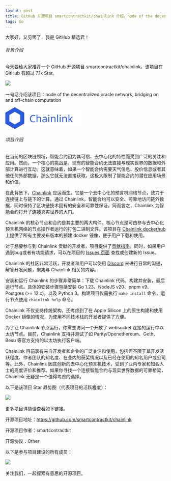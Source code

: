 ```yaml
---
layout: post
title: GitHub 开源项目 smartcontractkit/chainlink 介绍，node of the decentralized oracle network, bridging on and off-chain computation
tags: Go
---
```


大家好，又见面了，我是 GitHub 精选君！

###### 背景介绍

今天要给大家推荐一个 GitHub 开源项目 smartcontractkit/chainlink，该项目在 GitHub 有超过 7.1k Star。

![](https://stats.deeptrain.net/repo/smartcontractkit/chainlink/?theme=light)

一句话介绍该项目：node of the decentralized oracle network, bridging on and off-chain computation




![](https://raw.githubusercontent.com/smartcontractkit/chainlink/develop/docs/logo-chainlink-blue.svg)


###### 项目介绍

在当前的区块链领域，智能合约因为其可信、去中心化的特性而受到广泛的关注和应用。然而，一个核心的挑战是，现有的智能合约无法直接与现实世界的数据和外部计算进行互动。这就意味着，如果一个智能合约需要天气信息、股价信息或者其他任何外部数据，那么它就无法直接获取，这极大限制了智能合约的潜在应用场景和价值。

在此背景下，[Chainlink](https://github.com/smartcontractkit/chainlink) 应运而生。它是一个去中心化的预言机网络节点，致力于连接链上与链下的计算。通过 Chainlink，智能合约可以安全、可靠地访问链外数据，同时保持了区块链技术固有的安全和可靠性保证。简而言之，Chainlink 为智能合约打开了连接真实世界的大门。

Chainlink 的核心节点和合约是其主要的两大构件。核心节点是可由参与去中心化预言机网络的节点操作者运行的打包二进制文件。该项目在 [Chainlink dockerhub](https://hub.docker.com/r/smartcontract/chainlink/tags) 上提供了所有主要发布版本的预建 docker 镜像，便于用户下载和使用。

对于想要参与到 Chainlink 贡献的开发者，项目提供了[贡献指南](https://github.com/smartcontractkit/chainlink/docs/CONTRIBUTING.md)。同时，如果用户遇到bug或者有功能请求，可以在项目的 [Issues 页面](https://github.com/smartcontractkit/chainlink/issues) 查找或创建新的 Issue。

Chainlink 的社区非常活跃，开发者和用户可以使用 [Discord](https://discordapp.com/invite/aSK4zew) 来进行日常的沟通，解答开发问题，聚集与 Chainlink 相关的内容。

安装和运行 Chainlink 的步骤非常简单：下载 Chainlink 代码，构建并安装，最后运行节点。具体的安装步骤包括安装 Go 1.23、NodeJS v20、pnpm v9、Postgres (>= 12.x)，以及 Python 3。构建项目仅需执行 `make install` 命令，运行节点使用 `chainlink help` 命令。

Chainlink 不仅支持传统架构，还考虑到了在 Apple Silicon 上的原生构建和使用 Docker 镜像的情况，为使用不同技术栈的开发者提供了方便。

为了让 Chainlink 节点运行，你需要访问一个开放了 websocket 连接的运行中以太坊节点。目前，Chainlink 支持并测试了如 Parity/Openethereum、Geth、Besu 等官方支持的以太坊执行客户端。

Chainlink 目前享有来自开发者和企业的广泛关注和使用，包括但不限于其开发活跃程度、作者团队的知名度、在业内的获奖情况以及已经在使用的知名用户或公司等。此外，Chainlink 因其创新的去中心化预言机技术，受到了业内专家和知名人士的高度评价和推荐。如果你寻找一个连接智能合约与现实世界数据的可靠桥梁，Chainlink 无疑是一个值得考虑的选择。

以下是该项目 Star 趋势图（代表项目的活跃程度）：

![](https://api.star-history.com/svg?repos=smartcontractkit/chainlink&type=Timeline)

更多项目详情请查看如下链接。

开源项目地址：https://github.com/smartcontractkit/chainlink 

开源项目作者：smartcontractkit

开源协议：Other

以下是参与项目建设的所有成员：

![](https://contrib.rocks/image?repo=smartcontractkit/chainlink)

关注我们，一起探索有意思的开源项目。

